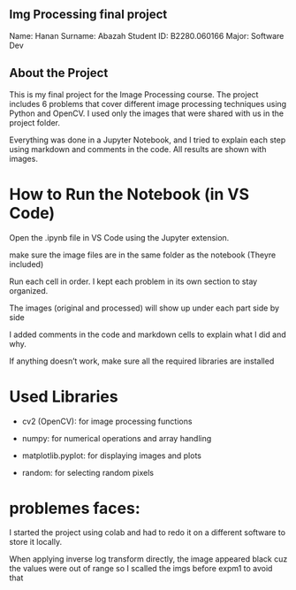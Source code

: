 ## Img Processing final project
Name: Hanan
Surname: Abazah
Student ID: B2280.060166
Major: Software Dev

## About the Project

This is my final project for the Image Processing course. The project includes 6 problems that cover different image processing techniques using Python and OpenCV. I used only the images that were shared with us in the project folder.

Everything was done in a Jupyter Notebook, and I tried to explain each step using markdown and comments in the code. All results are shown with images.

# How to Run the Notebook (in VS Code)

Open the .ipynb file in VS Code using the Jupyter extension.

make sure the image files are in the same folder as the notebook (Theyre included)

Run each cell in order. I kept each problem in its own section to stay organized.

The images (original and processed) will show up under each part side by side 

I added comments in the code and markdown cells to explain what I did and why.

If anything doesn’t work, make sure all the required libraries are installed

# Used Libraries
-  cv2 (OpenCV): for image processing functions
    
-  numpy: for numerical operations and array handling
    
-   matplotlib.pyplot: for displaying images and plots

-   random: for selecting random pixels

# problemes faces: 
I started the project using colab and had to redo it on a different software to store it locally.

When applying inverse log transform directly, the image appeared black cuz the values were out of range
so I scalled the imgs before expm1 to avoid that